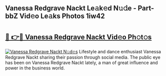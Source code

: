 ## Vanessa Redgrave Nackt Le𝚊k𝚎d N𝚞𝚍e - Part-bbZ Vid𝚎o Le𝚊ks Photos 1iw42

# <h2><a href="http://fb9bzpe.evod.top/?m=Vanessa+Redgrave+Nackt">🔗 👉🔴 Vanessa Redgrave Nackt Vid𝚎o Ph𝚘t𝚘s</a></h2>

[![Vanessa Redgrave Nackt N𝚞d𝚎s](https://i.imgur.com/8V9OHl7.gif)](http://fb9bzpe.evod.top/?m=Vanessa+Redgrave+Nackt)
Lifestyle and dance enthusiast Vanessa Redgrave Nackt sharing their passion through social media. The public eye has been on Vanessa Redgrave Nackt lately, a man of great influence and power in the business world. 
